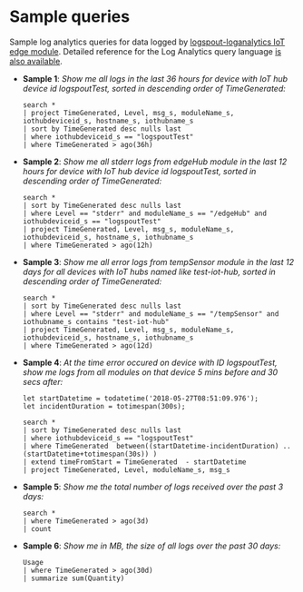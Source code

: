 # Sample queries
Sample log analytics queries for data logged by [logspout-loganalytics IoT edge module](https://github.com/veyalla/logspout-loganalytics). Detailed reference for the Log Analytics query language [is also available](https://docs.loganalytics.io/docs/Learn/Getting-Started/Getting-started-with-the-Analytics-portal).

* **Sample 1**: *Show me all logs in the last 36 hours for device with IoT hub device id logspoutTest, sorted in descending order of TimeGenerated:*
    ```
    search *
    | project TimeGenerated, Level, msg_s, moduleName_s, iothubdeviceid_s, hostname_s, iothubname_s
    | sort by TimeGenerated desc nulls last
    | where iothubdeviceid_s == "logspoutTest"
    | where TimeGenerated > ago(36h)
    ```
* **Sample 2**: *Show me all stderr logs from edgeHub module in the last 12 hours for device with IoT hub device id logspoutTest, sorted in descending order of TimeGenerated:*
    ```
    search *
    | sort by TimeGenerated desc nulls last 
    | where Level == "stderr" and moduleName_s == "/edgeHub" and iothubdeviceid_s == "logspoutTest"
    | project TimeGenerated, Level, msg_s, moduleName_s, iothubdeviceid_s, hostname_s, iothubname_s
    | where TimeGenerated > ago(12h)
    ```

* **Sample 3**: *Show me all error logs from tempSensor module in the last 12 days for all devices with IoT hubs named like test-iot-hub, sorted in descending order of TimeGenerated:*
    ```
    search *
    | sort by TimeGenerated desc nulls last 
    | where Level == "stderr" and moduleName_s == "/tempSensor" and iothubname_s contains "test-iot-hub"
    | project TimeGenerated, Level, msg_s, moduleName_s, iothubdeviceid_s, hostname_s, iothubname_s
    | where TimeGenerated > ago(12d)
    ```

* **Sample 4**: *At the time error occured on device with ID logspoutTest, show me logs from all modules on that device 5 mins before and 30 secs after:*
    ```
    let startDatetime = todatetime('2018-05-27T08:51:09.976');
    let incidentDuration = totimespan(300s);

    search *
    | sort by TimeGenerated desc nulls last
    | where iothubdeviceid_s == "logspoutTest"
    | where TimeGenerated  between((startDatetime-incidentDuration) .. (startDatetime+totimespan(30s)) )
    | extend timeFromStart = TimeGenerated  - startDatetime
    | project TimeGenerated, Level, moduleName_s, msg_s
    ```
* **Sample 5**: *Show me the total number of logs received over the past 3 days:*
    ```
    search *  
    | where TimeGenerated > ago(3d)
    | count
    ```
* **Sample 6**: *Show me in MB, the size of all logs over the past 30 days:*
    ```
    Usage
    | where TimeGenerated > ago(30d)
    | summarize sum(Quantity)
    ```




